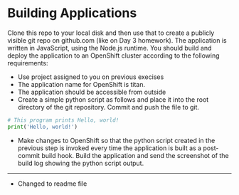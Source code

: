 # Building Applications

Clone this repo to your local disk and then use that to create a publicly visible git repo on github.com (like on Day 3 homework).
The application is written in JavaScript, using the Node.js runtime. You should build and deploy the application to an OpenShift cluster according to the following requirements:

* Use project assigned to you on previous execises
* The application name for OpenShift is titan. 
* The application should be accessible from outside
* Create a simple python script as follows and place it into the root directory of the git repository.  Commit and push the file to git.
```python
# This program prints Hello, world!
print('Hello, world!')
```
* Make changes to OpenShift so that the python script created in the previous step is invoked every time the application is built as a post-commit build hook. Build the application and send the screenshot of the build log showing the python script output.

*****************************************
* Changed to readme file